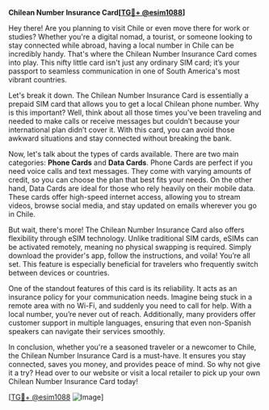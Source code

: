 **Chilean Number Insurance Card[[TG💪+ @esim1088](https://t.me/s/esim1088)]**

Hey there! Are you planning to visit Chile or even move there for work or studies? Whether you're a digital nomad, a tourist, or someone looking to stay connected while abroad, having a local number in Chile can be incredibly handy. That's where the Chilean Number Insurance Card comes into play. This nifty little card isn't just any ordinary SIM card; it’s your passport to seamless communication in one of South America's most vibrant countries.

Let's break it down. The Chilean Number Insurance Card is essentially a prepaid SIM card that allows you to get a local Chilean phone number. Why is this important? Well, think about all those times you've been traveling and needed to make calls or receive messages but couldn’t because your international plan didn’t cover it. With this card, you can avoid those awkward situations and stay connected without breaking the bank.

Now, let's talk about the types of cards available. There are two main categories: **Phone Cards** and **Data Cards**. Phone Cards are perfect if you need voice calls and text messages. They come with varying amounts of credit, so you can choose the plan that best fits your needs. On the other hand, Data Cards are ideal for those who rely heavily on their mobile data. These cards offer high-speed internet access, allowing you to stream videos, browse social media, and stay updated on emails wherever you go in Chile.

But wait, there's more! The Chilean Number Insurance Card also offers flexibility through eSIM technology. Unlike traditional SIM cards, eSIMs can be activated remotely, meaning no physical swapping is required. Simply download the provider's app, follow the instructions, and voila! You’re all set. This feature is especially beneficial for travelers who frequently switch between devices or countries.

One of the standout features of this card is its reliability. It acts as an insurance policy for your communication needs. Imagine being stuck in a remote area with no Wi-Fi, and suddenly you need to call for help. With a local number, you’re never out of reach. Additionally, many providers offer customer support in multiple languages, ensuring that even non-Spanish speakers can navigate their services smoothly.

In conclusion, whether you're a seasoned traveler or a newcomer to Chile, the Chilean Number Insurance Card is a must-have. It ensures you stay connected, saves you money, and provides peace of mind. So why not give it a try? Head over to our website or visit a local retailer to pick up your own Chilean Number Insurance Card today!

[[TG💪+ @esim1088](https://t.me/s/esim1088) ![Image](https://i.postimg.cc/Y0z9fWf4/image.png)]